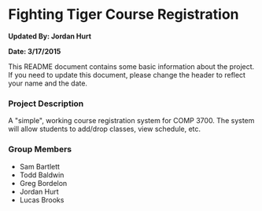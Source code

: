 <h1>Fighting Tiger Course Registration</h1>
<p><b>Updated By: Jordan Hurt</b></p>
<p><b>Date: 3/17/2015</b></p>


This README document contains some basic information about the project.
If you need to update this document, please change the header to reflect your name and the date.

<h3>Project Description</h3>

<p>A "simple", working course registration system for COMP 3700.  The system will allow students to add/drop classes, view schedule, etc.</p>


<h3>Group Members</h3>

<ul>
	<li>Sam Bartlett</li>
	<li>Todd Baldwin</li>
	<li>Greg Bordelon</li>
	<li>Jordan Hurt</li>
	<li>Lucas Brooks</li>
</ul>


